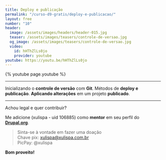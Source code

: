 ```yaml
---
title: Deploy e publicação
permalink: "/curso-d9-gratis/deploy-e-publicacao/"
layout: free
number: "10"
header:
  image: /assets/images/headers/header-015.jpg
  teaser: /assets/images/teasers/controle-de-versao.jpg
  og_image: /assets/images/teasers/controle-de-versao.jpg
  video:
    id: hHThZlLs0jo
    provider: youtube
youtube: https://youtu.be/hHThZlLs0jo
---
```


{% youtube page.youtube %}

---

Inicializando o **controle de versão** com **Git**. Métodos de **deploy e publicação**. **Aplicando alterações** em um projeto **publicado**.

---

Achou legal e quer contribuir?

Me adicione (xulispa - uid 106885) como **mentor** em seu perfil do **[Drupal.org](https://www.drupal.org/)**.

> Sinta-se à vontade em fazer uma doação \
> Chave pix: xulispa@xulispa.com.br \
> PicPay: @xulispa

**Bom proveito!**
